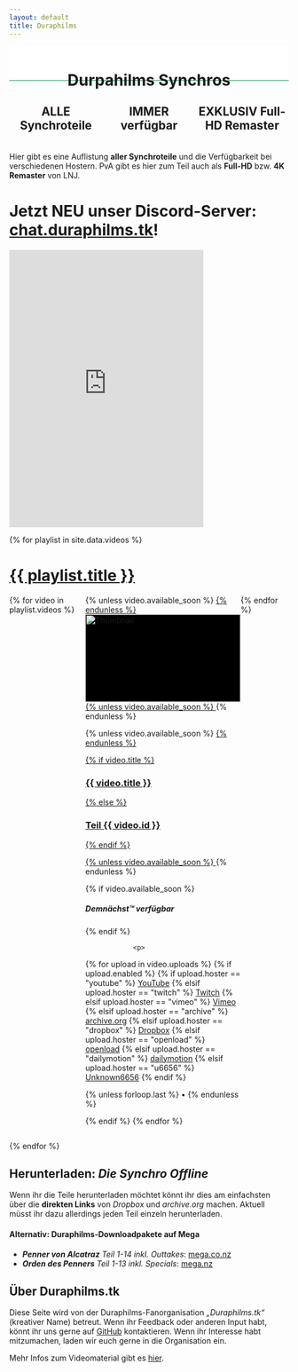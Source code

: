 ```yaml
---
layout: default
title: Duraphilms
---
```


<div style="position: sticky; top: 0; z-index: 1; height: 4em; padding-top: 0.4em; margin-bottom: 1em; background-color: white; border-bottom: 1px solid #159957">
<h1 style="text-align: center;">
Durpahilms Synchros
</h1>
</div>

<div style="width: 33.33%; float: left;">
<center>
<h2>
<b>ALLE</b> Synchroteile
</h2>
</center>
</div>

<div style="width: 33.33%; float: left;">
<center>
<h2>
<b>IMMER</b> verfügbar
</h2>
</center>
</div>

<div style="width: 33.33%; float: left;">
<center>
<h2>
<b>EXKLUSIV</b> Full-HD Remaster
</h2>
<br/>
</center>
</div>

Hier gibt es eine Auflistung **aller Synchroteile** und die Verfügbarkeit bei
verschiedenen Hostern. PvA gibt es hier zum Teil auch als **Full-HD** bzw.
**4K Remaster** von LNJ.

# Jetzt NEU unser Discord-Server: [chat.duraphilms.tk](https://chat.duraphilms.tk)!

<iframe src="https://discordapp.com/widget?id=760488636382445590&theme=dark" width="350" height="500" allowtransparency="true" frameborder="0" sandbox="allow-popups allow-popups-to-escape-sandbox allow-same-origin allow-scripts"></iframe>

{% for playlist in site.data.videos %}
<div class="w3-margin-top">
    <a href="/{{ playlist.short }}/">
        <h1>{{ playlist.title }}</h1>
    </a>
</div>

<div style="display: grid; grid-auto-flow: column; overflow-x: scroll;">
{% for video in playlist.videos %}
    <div class="w3-padding w3-animate-opacity">
        <div class="w3-card" style="height: 100%; width: 20em;">
{% unless video.available_soon %}
            <a href="/{{ playlist.short }}/{{ video.id }}">
{% endunless %}
                <div class="w3-display-container" style="width: 100%; height: 11.3em; background: #000000;">
                    <img class="w3-display-middle" style="width: 100%;" alt="Thumbnail" src="/thumbs/{{ playlist.name }}_{{ video.id }}.small.jpg">
                </div>
{% unless video.available_soon %}
            </a>
{% endunless %}
            <div class="w3-margin">

{% unless video.available_soon %}
                <a href="/{{ playlist.short }}/{{ video.id }}">
{% endunless %}

{% if video.title %}
                    <h3>{{ video.title }}</h3>
{% else %}
                    <h3>Teil {{ video.id }}</h3>
{% endif %}

{% unless video.available_soon %}
                </a>
{% endunless %}

{% if video.available_soon %}
                <i><h5>Demnächst™ verfügbar</h5></i>
{% endif %}

                <p>
{% for upload in video.uploads %}
{% if upload.enabled %}
{% if upload.hoster == "youtube" %}
                    <a target="_blank" href="https://youtube.com/watch?v={{ upload.id }}">YouTube</a>
{% elsif upload.hoster == "twitch" %}
                    <a target="_blank" href="https://www.twitch.tv/videos/{{ upload.id }}">Twitch</a>
{% elsif upload.hoster == "vimeo" %}
                    <a target="_blank" href="https://vimeo.com/{{ upload.id }}">Vimeo</a>
{% elsif upload.hoster == "archive" %}
                    <a target="_blank" href="https://archive.org/download/{{ upload.id }}">archive.org</a>
{% elsif upload.hoster == "dropbox" %}
                    <a target="_blank" href="https://dl.dropboxusercontent.com/s/{{ upload.id }}">Dropbox</a>
{% elsif upload.hoster == "openload" %}
                    <a target="_blank" href="https://openload.co/embed/{{ upload.id }}">openload</a>
{% elsif upload.hoster == "dailymotion" %}
                    <a target="_blank" href="https://www.dailymotion.com/embed/video/{{ upload.id }}">dailymotion</a>
{% elsif upload.hoster == "u6656" %}
                    <a target="_blank" href="https://unknown6656.com/harrypotter/videos/{{ upload.id }}">Unknown6656</a>
{% endif %}

{% unless forloop.last %}
                    •
{% endunless %}

{% endif %}
{% endfor %}
                </p>
            </div>
        </div>
    </div>
{% endfor %}
</div>

{% endfor %}

## Herunterladen: *Die Synchro Offline*

Wenn ihr die Teile herunterladen möchtet könnt ihr dies am einfachsten über die
**direkten Links** von *Dropbox* und *archive.org* machen. Aktuell müsst ihr
dazu allerdings jeden Teil einzeln herunterladen.

#### Alternativ: Duraphilms-Downloadpakete auf Mega

 * *__Penner von Alcatraz__ Teil 1-14 inkl. Outtakes*: [mega.co.nz](https://mega.co.nz/#!L1IXDRCQ!5U3K8SA_Y4NgC_tTJtFTs3j3ZI-c5RZUobE1wniL3xo)
 * *__Orden des Penners__ Teil 1-13 inkl. Specials*: [mega.nz](https://mega.nz/#!25JzRApD!4bZ9Y-pYSIcxubxGR0HXQoqEvv6Nv7LdJ9sgNpT39Y4)

## Über Duraphilms.tk

Diese Seite wird von der Duraphilms-Fanorganisation _„Duraphilms.tk“_ (kreativer
Name) betreut. Wenn ihr Feedback oder anderen Input habt, könnt ihr uns gerne
auf [GitHub][gh] kontaktieren. Wenn ihr Interesse habt mitzumachen, laden wir
euch gerne in die Organisation ein.

Mehr Infos zum Videomaterial gibt es [hier](/faq).

[gh]: https://github.com/duraphilms/duraphilms.github.io
[ytdl]: https://ytdl-org.github.io/youtube-dl/index.html
[u6656]: https://unknown6656.com/harrypotter/
